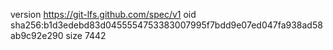 version https://git-lfs.github.com/spec/v1
oid sha256:b1d3edebd83d0455554753383007995f7bdd9e07ed047fa938ad58ab9c92e290
size 7442
